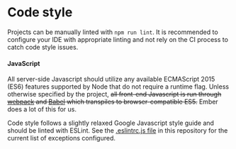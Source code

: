 Code style
==

Projects can be manually linted with `npm run lint`. It is recommended to
configure your IDE with appropriate linting and not rely on the CI process to
catch code style issues.

#### JavaScript

All server-side Javascript should utilize any available ECMAScript 2015 (ES6)
features supported by Node that do not require a runtime flag. Unless otherwise
specified by the project, ~~all front-end Javascript is run through
[webpack](https://webpack.github.io/) and [Babel](https://babeljs.io/) which
transpiles to browser-compatible ES5.~~ Ember does a lot of this for us.

Code style follows a slightly relaxed Google Javascript style guide and should
be linted with ESLint. See the [.eslintrc.js file](./.eslintrc.js) in this
repository for the current list of exceptions configured.
